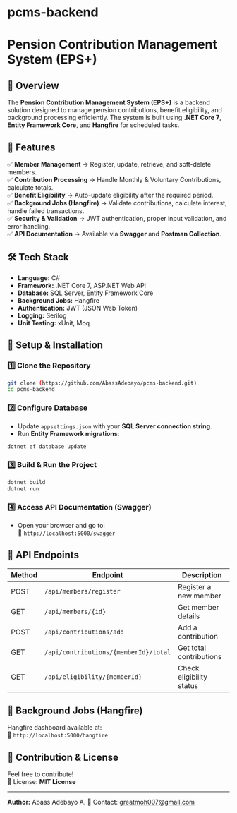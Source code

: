 # pcms-backend
# Pension Contribution Management System (EPS+)

## 📌 Overview
The **Pension Contribution Management System (EPS+)** is a backend solution designed to manage pension contributions, benefit eligibility, and background processing efficiently. The system is built using **.NET Core 7**, **Entity Framework Core**, and **Hangfire** for scheduled tasks.

## 🚀 Features
✅ **Member Management** → Register, update, retrieve, and soft-delete members.  
✅ **Contribution Processing** → Handle Monthly & Voluntary Contributions, calculate totals.  
✅ **Benefit Eligibility** → Auto-update eligibility after the required period.  
✅ **Background Jobs (Hangfire)** → Validate contributions, calculate interest, handle failed transactions.  
✅ **Security & Validation** → JWT authentication, proper input validation, and error handling.  
✅ **API Documentation** → Available via **Swagger** and **Postman Collection**.  

## 🛠 Tech Stack
- **Language:** C#  
- **Framework:** .NET Core 7, ASP.NET Web API  
- **Database:** SQL Server, Entity Framework Core  
- **Background Jobs:** Hangfire  
- **Authentication:** JWT (JSON Web Token)  
- **Logging:** Serilog  
- **Unit Testing:** xUnit, Moq  

## 📌 Setup & Installation

### 1️⃣ Clone the Repository  
```sh
git clone (https://github.com/AbassAdebayo/pcms-backend.git)
cd pcms-backend
```

### 2️⃣ Configure Database  
- Update `appsettings.json` with your **SQL Server connection string**.  
- Run **Entity Framework migrations**:  
```sh
dotnet ef database update
```

### 3️⃣ Build & Run the Project  
```sh
dotnet build
dotnet run
```

### 4️⃣ Access API Documentation (Swagger)  
- Open your browser and go to:  
  📌 `http://localhost:5000/swagger`  

## 📌 API Endpoints
| Method | Endpoint | Description |
|--------|---------|-------------|
| POST | `/api/members/register` | Register a new member |
| GET | `/api/members/{id}` | Get member details |
| POST | `/api/contributions/add` | Add a contribution |
| GET | `/api/contributions/{memberId}/total` | Get total contributions |
| GET | `/api/eligibility/{memberId}` | Check eligibility status |

## 📌 Background Jobs (Hangfire)
Hangfire dashboard available at:  
📌 `http://localhost:5000/hangfire`  

## 📌 Contribution & License
Feel free to contribute!  
📌 License: **MIT License**  

---

**Author:** Abass Adebayo A.
📧 Contact: greatmoh007@gmail.com   
